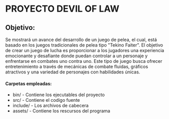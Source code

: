 # PROYECTO DEVIL OF LAW
## __Objetivo:__
Se mostrará un avance del desarrollo de un juego de pelea, el cual, está basado en los juegos tradicionales de pelea tipo "Tekino Faiter".
El objetivo de crear un juego de lucha es proporcionar a los jugadores una experiencia emocionante y desafiante donde puedan controlar a un personaje y enfrentarse en combates uno contra uno. Este tipo de juego busca ofrecer entretenimiento a través de mecánicas de combate fluidas, gráficos atractivos y una variedad de personajes con habilidades únicas.

#### __Carpetas empleadas:__

- bin/ - Contiene los ejecutables del proyecto 
- src/ - Contiene el codigo fuente
- include/ - Los archivos de cabecera 
- assets/ - Contiene los rescursos del programa 